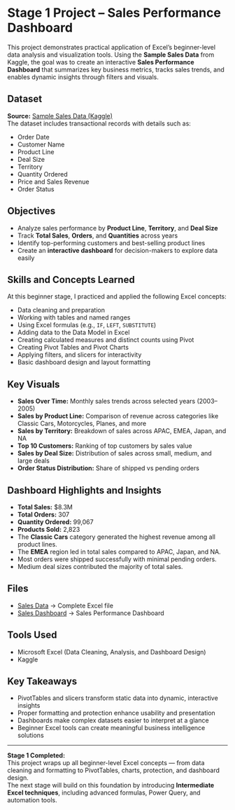 # Stage 1 Project – Sales Performance Dashboard

This project demonstrates practical application of Excel’s beginner-level data analysis and visualization tools. Using the **Sample Sales Data** from Kaggle, the goal was to create an interactive **Sales Performance Dashboard** that summarizes key business metrics, tracks sales trends, and enables dynamic insights through filters and visuals.

## Dataset
**Source:** [Sample Sales Data (Kaggle)](https://www.kaggle.com/datasets/kyanyoga/sample-sales-data)  
The dataset includes transactional records with details such as:
- Order Date  
- Customer Name  
- Product Line  
- Deal Size  
- Territory  
- Quantity Ordered  
- Price and Sales Revenue  
- Order Status  

## Objectives
- Analyze sales performance by **Product Line**, **Territory**, and **Deal Size**  
- Track **Total Sales**, **Orders**, and **Quantities** across years  
- Identify top-performing customers and best-selling product lines  
- Create an **interactive dashboard** for decision-makers to explore data easily  

## Skills and Concepts Learned
At this beginner stage, I practiced and applied the following Excel concepts:
- Data cleaning and preparation  
- Working with tables and named ranges  
- Using Excel formulas (e.g., `IF`, `LEFT`, `SUBSTITUTE`)  
- Adding data to the Data Model in Excel 
- Creating calculated measures and distinct counts using Pivot  
- Creating Pivot Tables and Pivot Charts  
- Applying filters, and slicers for interactivity  
- Basic dashboard design and layout formatting  

## Key Visuals
- **Sales Over Time:** Monthly sales trends across selected years (2003–2005)  
- **Sales by Product Line:** Comparison of revenue across categories like Classic Cars, Motorcycles, Planes, and more  
- **Sales by Territory:** Breakdown of sales across APAC, EMEA, Japan, and NA  
- **Top 10 Customers:** Ranking of top customers by sales value  
- **Sales by Deal Size:** Distribution of sales across small, medium, and large deals  
- **Order Status Distribution:** Share of shipped vs pending orders 

## Dashboard Highlights and Insights
- **Total Sales:** $8.3M  
- **Total Orders:** 307  
- **Quantity Ordered:** 99,067  
- **Products Sold:** 2,823  
- The **Classic Cars** category generated the highest revenue among all product lines.  
- The **EMEA** region led in total sales compared to APAC, Japan, and NA.  
- Most orders were shipped successfully with minimal pending orders.  
- Medium deal sizes contributed the majority of total sales.  

## Files
- [Sales Data](./sales_data_sample.xlsx) → Complete Excel file
- [Sales Dashboard](./Sales_Dashboard.png) → Sales Performance Dashboard  

## Tools Used
- Microsoft Excel (Data Cleaning, Analysis, and Dashboard Design) 
- Kaggle

## Key Takeaways
- PivotTables and slicers transform static data into dynamic, interactive insights  
- Proper formatting and protection enhance usability and presentation  
- Dashboards make complex datasets easier to interpret at a glance  
- Beginner Excel tools can create meaningful business intelligence solutions  

---
**Stage 1 Completed:**  
This project wraps up all beginner-level Excel concepts — from data cleaning and formatting to PivotTables, charts, protection, and dashboard design.  
The next stage will build on this foundation by introducing **Intermediate Excel techniques**, including advanced formulas, Power Query, and automation tools.

